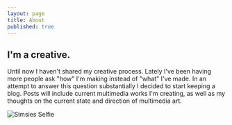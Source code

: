 ```yaml
---
layout: page
title: About
published: true
---
```

## I'm a creative.

Until now I haven't shared my creative process. Lately I've been having more people ask "how" I'm making instead of "what" I've made. In an attempt to answer this question substantially I decided to start keeping a blog. Posts will include current multimedia works I'm creating, as well as my thoughts on the current state and direction of multimedia art.

![Simsies Selfie]({{site.baseurl}}/public/selfie.jpg)
